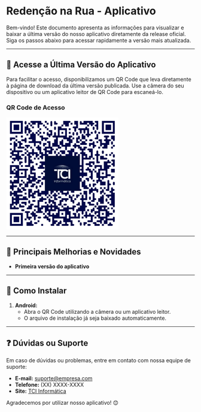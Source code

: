 # Redenção na Rua - Aplicativo

Bem-vindo! Este documento apresenta as informações para visualizar e baixar a última versão do nosso aplicativo diretamente da release oficial. Siga os passos abaixo para acessar rapidamente a versão mais atualizada.

---

## 📱 **Acesse a Última Versão do Aplicativo**

Para facilitar o acesso, disponibilizamos um QR Code que leva diretamente à página de download da última versão publicada. Use a câmera do seu dispositivo ou um aplicativo leitor de QR Code para escaneá-lo.

### **QR Code de Acesso**
<img src="./qr-code.png" alt="QR Code" width="300">

---

## 🚀 **Principais Melhorias e Novidades**
- **Primeira versão do aplicativo**

---

## 🔧 **Como Instalar**
1. **Android:**
   - Abra o QR Code utilizando a câmera ou um aplicativo leitor.
   - O arquivo de instalação já seja baixado automaticamente.

---

## ❓ **Dúvidas ou Suporte**
Em caso de dúvidas ou problemas, entre em contato com nossa equipe de suporte:
- **E-mail:** suporte@empresa.com
- **Telefone:** (XX) XXXX-XXXX
- **Site:** [TCI Informática](https://tcionline.com.br/secure/)

Agradecemos por utilizar nosso aplicativo! 😊

